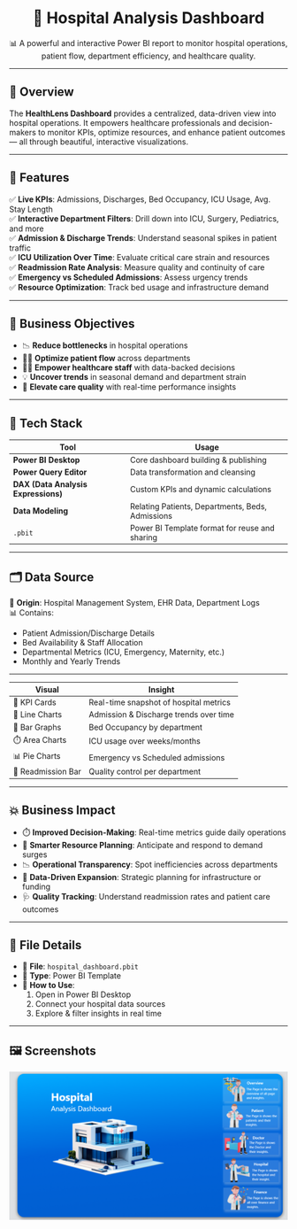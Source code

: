 <h1 align="center">🏥  Hospital Analysis Dashboard</h1>

<p align="center">
  📊 A powerful and interactive Power BI report to monitor hospital operations, patient flow, department efficiency, and healthcare quality.
</p>

---

## 📌 Overview

The **HealthLens Dashboard** provides a centralized, data-driven view into hospital operations. It empowers healthcare professionals and decision-makers to monitor KPIs, optimize resources, and enhance patient outcomes — all through beautiful, interactive visualizations.

---

## 🚀 Features

✅ **Live KPIs**: Admissions, Discharges, Bed Occupancy, ICU Usage, Avg. Stay Length  
✅ **Interactive Department Filters**: Drill down into ICU, Surgery, Pediatrics, and more  
✅ **Admission & Discharge Trends**: Understand seasonal spikes in patient traffic  
✅ **ICU Utilization Over Time**: Evaluate critical care strain and resources  
✅ **Readmission Rate Analysis**: Measure quality and continuity of care  
✅ **Emergency vs Scheduled Admissions**: Assess urgency trends  
✅ **Resource Optimization**: Track bed usage and infrastructure demand  

---

## 🎯 Business Objectives

- 📉 **Reduce bottlenecks** in hospital operations  
- 👨‍⚕️ **Optimize patient flow** across departments  
- 🧑‍⚕️ **Empower healthcare staff** with data-backed decisions  
- 💡 **Uncover trends** in seasonal demand and department strain  
- 🏥 **Elevate care quality** with real-time performance insights

---

## 🧰 Tech Stack

| Tool | Usage |
|------|-------|
| **Power BI Desktop** | Core dashboard building & publishing |
| **Power Query Editor** | Data transformation and cleansing |
| **DAX (Data Analysis Expressions)** | Custom KPIs and dynamic calculations |
| **Data Modeling** | Relating Patients, Departments, Beds, Admissions |
| `.pbit` | Power BI Template format for reuse and sharing |

---

## 🗂️ Data Source

📌 **Origin**: Hospital Management System, EHR Data, Department Logs  
📊 Contains:
- Patient Admission/Discharge Details  
- Bed Availability & Staff Allocation  
- Departmental Metrics (ICU, Emergency, Maternity, etc.)  
- Monthly and Yearly Trends

---


  
| Visual | Insight |
|--------|---------|
| 🔢 KPI Cards | Real-time snapshot of hospital metrics |
| 📅 Line Charts | Admission & Discharge trends over time |
| 🏥 Bar Graphs | Bed Occupancy by department |
| ⏱️ Area Charts | ICU usage over weeks/months |
| 📊 Pie Charts | Emergency vs Scheduled admissions |
| 🔁 Readmission Bar | Quality control per department |

---

## 💥 Business Impact

- ⏱️ **Improved Decision-Making**: Real-time metrics guide daily operations  
- 🧠 **Smarter Resource Planning**: Anticipate and respond to demand surges  
- 📉 **Operational Transparency**: Spot inefficiencies across departments  
- 📍 **Data-Driven Expansion**: Strategic planning for infrastructure or funding  
- 🩺 **Quality Tracking**: Understand readmission rates and patient care outcomes

---

## 📁 File Details

- 🔹 **File**: `hospital_dashboard.pbit`  
- 🔸 **Type**: Power BI Template  
- 📎 **How to Use**:
  1. Open in Power BI Desktop  
  2. Connect your hospital data sources  
  3. Explore & filter insights in real time

---

## 🖼️ Screenshots


![Hospital Dashboard Preview](https://github.com/Nishant55559/Hospital-analysis-dashboard/blob/main/snapshot%20of%20dashboard.png?raw=true)




